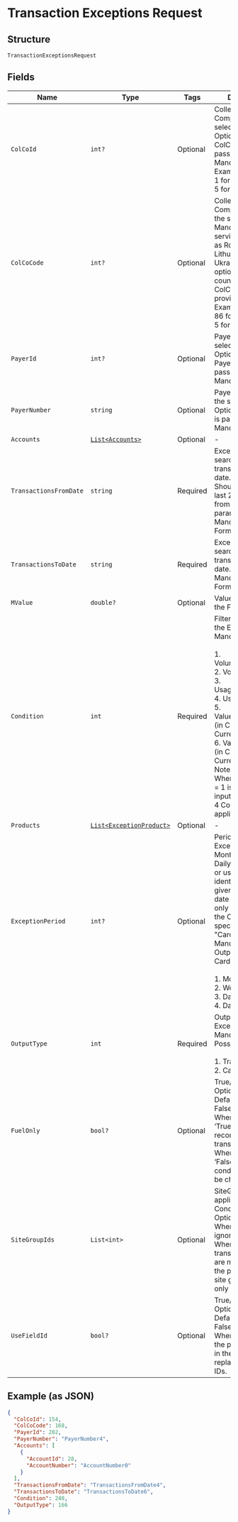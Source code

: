 
# Transaction Exceptions Request

## Structure

`TransactionExceptionsRequest`

## Fields

| Name | Type | Tags | Description |
|  --- | --- | --- | --- |
| `ColCoId` | `int?` | Optional | Collecting Company Id of the selected payer.<br>Optional if ColCoCode is passed else Mandatory.<br>Example:<br>1 for Philippines<br>5 for UK |
| `ColCoCode` | `int?` | Optional | Collecting Company Code  of the selected payer.<br>Mandatory for serviced OUs such as Romania, Latvia, Lithuania, Estonia, Ukraine etc. It is optional for other countries if ColCoID is provided.<br>Example:<br>86 for Philippines<br>5 for UK |
| `PayerId` | `int?` | Optional | Payer Id of the selected payer.<br>Optional if PayerNumber is passed else Mandatory |
| `PayerNumber` | `string` | Optional | Payer Number of the selected payer.<br>Optional if PayerId is passed else Mandatory |
| `Accounts` | [`List<Accounts>`](../../doc/models/accounts.md) | Optional | - |
| `TransactionsFromDate` | `string` | Required | Exceptions to be searched in transactions from date.<br>Should be with in last 24 months from the ToDate parameter.<br>Mandatory<br>Format: yyyyMMdd |
| `TransactionsToDate` | `string` | Required | Exceptions to be searched in transactions until date.<br>Mandatory.<br>Format: yyyyMMdd |
| `MValue` | `double?` | Optional | Value to be used on the Filter Condition |
| `Condition` | `int` | Required | Filter condition for the Exceptions.<br>Mandatory<br><br>1. VolumeGreaterThan<br>2. VolumeLessThan<br>3. UsageGreaterThan<br>4. UsageLessThan<br>5. ValueGreaterThan (in Customer Currency)<br>6. ValueLessThan  (in Customer Currency)<br>   Note: -<br>   When “OutputType” = 1 is passed as input, above 3 and 4 Condition are not applicable. |
| `Products` | [`List<ExceptionProduct>`](../../doc/models/exception-product.md) | Optional | - |
| `ExceptionPeriod` | `int?` | Optional | Period in which the Exceptions such as Monthly/Weekly or Daily volume, value or usage to be identified in the given transactions date range. It is only applied when the Output Type is specified as "Cards".<br>Mandatory when Output Type is Cards<br><br>1. Month<br>2. Week<br>3. Day<br>4. Date Range |
| `OutputType` | `int` | Required | Output Type for Exceptions.<br>Mandatory.<br>Possible values:<br><br>1. Transactions<br>2. Cards |
| `FuelOnly` | `bool?` | Optional | True/False<br>Optional<br>Default value: False.<br>When passed as ‘True’ Only returned records with Fuel transactions.<br>When passed as ‘False’ the above condition will not be checked. |
| `SiteGroupIds` | `List<int>` | Optional | SiteGroupIds to be applied to the Filter Condition.<br>Optional<br>When not passed, ignored.<br>When passed, transactions that are matching with the provided list of site group id’s are only returned. |
| `UseFieldId` | `bool?` | Optional | True/False<br>Optional<br>Default value – False.<br>When set to True, the property names in the output will be replaced by Field IDs. |

## Example (as JSON)

```json
{
  "ColCoId": 154,
  "ColCoCode": 168,
  "PayerId": 202,
  "PayerNumber": "PayerNumber4",
  "Accounts": [
    {
      "AccountId": 28,
      "AccountNumber": "AccountNumber0"
    }
  ],
  "TransactionsFromDate": "TransactionsFromDate4",
  "TransactionsToDate": "TransactionsToDate6",
  "Condition": 240,
  "OutputType": 166
}
```

